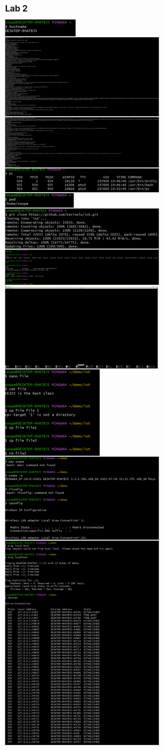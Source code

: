 # Lab 2
![](https://github.com/cfoote5/EE322/blob/main/images/hostname.png)
![](https://github.com/cfoote5/EE322/blob/main/images/env1.png)
![](https://github.com/cfoote5/EE322/blob/main/images/env2.png)
![](https://github.com/cfoote5/EE322/blob/main/images/ps.png)
![](https://github.com/cfoote5/EE322/blob/main/images/pwd.png)
![](https://github.com/cfoote5/EE322/blob/main/images/gitclone.png)
![](https://github.com/cfoote5/EE322/blob/main/images/uptocddemo.png)
![](https://github.com/cfoote5/EE322/blob/main/images/nanofile.png)
![](https://github.com/cfoote5/EE322/blob/main/images/uptorm.png)
![](https://github.com/cfoote5/EE322/blob/main/images/Screenshot%202024-02-27%20203446.png)
![](https://github.com/cfoote5/EE322/blob/main/images/Screenshot%202024-02-27%20203530.png)
